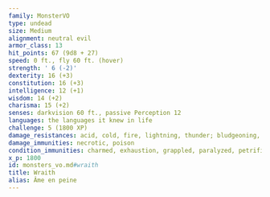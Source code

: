 ```yaml
---
family: MonsterVO
type: undead
size: Medium
alignment: neutral evil
armor_class: 13
hit_points: 67 (9d8 + 27)
speed: 0 ft., fly 60 ft. (hover)
strength: ' 6 (-2)'
dexterity: 16 (+3)
constitution: 16 (+3)
intelligence: 12 (+1)
wisdom: 14 (+2)
charisma: 15 (+2)
senses: darkvision 60 ft., passive Perception 12
languages: the languages it knew in life
challenge: 5 (1800 XP)
damage_resistances: acid, cold, fire, lightning, thunder; bludgeoning, piercing, and slashing from nonmagical attacks that aren't silvered
damage_immunities: necrotic, poison
condition_immunities: charmed, exhaustion, grappled, paralyzed, petrified, poisoned, prone, restrained
x_p: 1800
id: monsters_vo.md#wraith
title: Wraith
alias: Âme en peine
---
```



